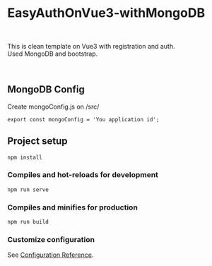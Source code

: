 # EasyAuthOnVue3-withMongoDB

<br>

This is clean template on Vue3 with registration and auth.<br> 
Used MongoDB and bootstrap.

<br>

## MongoDB Config

Create mongoConfig.js on /src/

```
export const mongoConfig = 'You application id';

```




## Project setup
```
npm install
```

### Compiles and hot-reloads for development
```
npm run serve
```

### Compiles and minifies for production
```
npm run build
```

### Customize configuration
See [Configuration Reference](https://cli.vuejs.org/config/).
